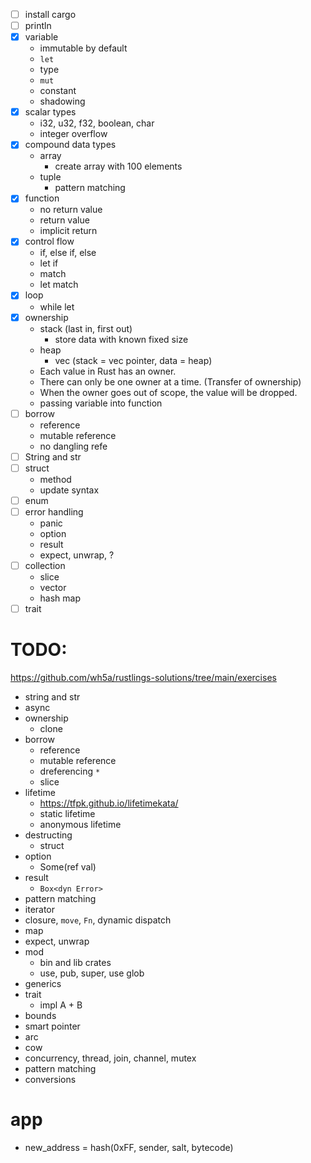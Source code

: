 - [ ] install cargo
- [ ] println
- [x] variable
  - immutable by default
  - `let`
  - type
  - `mut`
  - constant
  - shadowing
- [x] scalar types
  - i32, u32, f32, boolean, char
  - integer overflow
- [x] compound data types
  - array
    - create array with 100 elements
  - tuple
    - pattern matching
- [x] function
  - no return value
  - return value
  - implicit return
- [x] control flow
  - if, else if, else
  - let if
  - match
  - let match
- [x] loop
  - while let
- [x] ownership
  - stack (last in, first out)
    - store data with known fixed size
  - heap
    - vec (stack = vec pointer, data = heap)
  - Each value in Rust has an owner.
  - There can only be one owner at a time. (Transfer of ownership)
  - When the owner goes out of scope, the value will be dropped.
  - passing variable into function
- [ ] borrow
  - reference
  - mutable reference
  - no dangling refe
- [ ] String and str
- [ ] struct
  - method
  - update syntax
- [ ] enum
- [ ] error handling
  - panic
  - option
  - result
  - expect, unwrap, ?
- [ ] collection
  - slice
  - vector
  - hash map
- [ ] trait

# TODO:

https://github.com/wh5a/rustlings-solutions/tree/main/exercises

- string and str
- async
- ownership
  - clone
- borrow
  - reference
  - mutable reference
  - dreferencing `*`
  - slice
- lifetime
  - https://tfpk.github.io/lifetimekata/
  - static lifetime
  - anonymous lifetime
- destructing
  - struct
- option
  - Some(ref val)
- result
  - `Box<dyn Error>`
- pattern matching
- iterator
- closure, `move`, `Fn`, dynamic dispatch
- map
- expect, unwrap
- mod
  - bin and lib crates
  - use, pub, super, use glob
- generics
- trait
  - impl A + B
- bounds
- smart pointer
- arc
- cow
- concurrency, thread, join, channel, mutex
- pattern matching
- conversions

# app

- new_address = hash(0xFF, sender, salt, bytecode)
